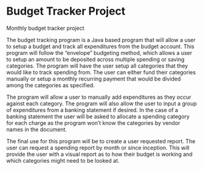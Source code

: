 # Budget Tracker Project
Monthly budget tracker project 

The budget tracking program is a Java based program that will allow a user to setup a budget and track all expenditures from the budget account. This program will follow the “envelope” budgeting method, which allows a user to setup an amount to be deposited across multiple spending or saving categories. The program will have the user setup all categories that they would like to track spending from. The user can either fund their categories manually or setup a monthly recurring payment that would be divided among the categories as specified. 

The program will allow a user to manually add expenditures as they occur against each category. The program will also allow the user to input a group of expenditures from a banking statement if desired. In the case of a banking statement the user will be asked to allocate a spending category for each charge as the program won’t know the categories by vendor names in the document. 

The final use for this program will be to create a user requested report. The user can request a spending report by month or since inception. This will provide the user with a visual report as to how their budget is working and which categories might need to be looked at. 

